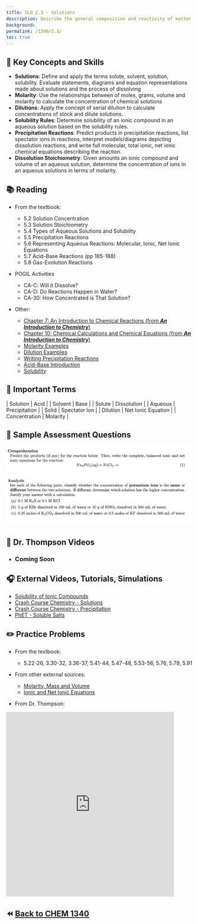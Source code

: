 ```yaml
---
title: SLO 2.3 - Solutions
description: Describe the general composition and reactivity of matter
background: 
permalink: /1340/2.3/
toc: true
---
```


## :key: Key Concepts and Skills
* **Solutions**: Define and apply the terms solute, solvent, solution, solubility. Evaluate statements, diagrams and equation representations made about solutions and the process of dissolving
* **Molarity**: Use the relationships between of moles, grams, volume and molarity to calculate the concentration of chemical solutions
* **Dilutions**: Apply the concept of serial dilution to calculate concentrations of stock and dilute solutions.
* **Solubility Rules**: Determine solubility of an ionic compound in an aqueous solution based on the solubility rules.
* **Precipitation Reactions**: Predict products in precipitation reactions, list spectator ions in reactions, interpret models/diagrams depicting dissolution reactions, and write full molecular, total ionic, net ionic chemical equations describing the reaction.
* **Dissolution Stoichiometry**: Given amounts an ionic compound and volume of an aqueous solution, determine the concentration of ions in an aqueous solutions in terms of molarity.

## :books: Reading

* From the textbook:
    * 5.2 Solution Concentration
    * 5.3 Solution Stoichiometry
    * 5.4 Types of Aqueous Solutions and Solubility
    * 5.5 Precipitation Reactions
    * 5.6 Representing Aqueous Reactions: Molecular, Ionic,  Net Ionic Equations
    * 5.7 Acid-Base Reactions (pp 185-188)
    * 5.8 Gas-Evolution Reactions


* POGIL Activities
    * CA-C: Will it Dissolve? 
    * CA-D: Do Reactions Happen in Water? 
    * CA-30: How Concentrated is That Solution? 

* Other:
    * [Chapter 7: An Introduction to Chemical Reactions (from ***An Introduction to Chemistry***)](http://preparatorychemistry.com/Bishop_Atoms_First.htm#Chapter%207)
    * [Chapter 10: Chemical Calculations and Chemical Equations (from ***An Introduction to Chemistry***)](https://www.chem1.com/acad/webtext/intro/int-5.html#SEC3)
    * [Molarity Examples](http://www.chemteam.info/Solutions/Molarity.html)
    * [Dilution Examples](http://www.chemteam.info/Solutions/Dilution-probs1-to-10.html)
    * [Writing Precipitation Reactions](http://preparatorychemistry.com/Bishop_Precipitation_Equations.htm)
    * [Acid-Base Introduction](http://www.visionlearning.com/en/library/Chemistry/1/Acids-and-Bases/58)
    * [Solubility](http://chemed.chem.purdue.edu/genchem/topicreview/bp/ch18/soluble.php)

## :paperclip: Important Terms

| Solution              | Acid    |
| Solvent        | Base             |
| Solute     | Dissolution           |
| Aqueous      | Precipitation               |
| Solid | Spectator Ion           |
| Dilution | Net Ionic Equation           |
| Concentration | Molarity           |


## :memo: Sample Assessment Questions
![Sample assessment questions for CHEM 1340 SLO 2.3](/assets/theme/images/1340_2_dot_3_Sample.png "1340 SLO 2.3")

## :movie_camera: Dr. Thompson Videos

*  ### Coming Soon



## :headphones: External Videos, Tutorials, Simulations

* [Solubility of Ionic Compounds](http://employees.oneonta.edu/viningwj/sims/solubility_of_ionic_compounds_s.html)
* [Crash Course Chemistry - Solutions](https://www.youtube.com/watch?v=AN4KifV12DA)
* [Crash Course Chemistry - Precipitation](https://www.youtube.com/watch?v=IIu16dy3ThI)
* [PhET - Soluble Salts](http://phet.colorado.edu/en/simulation/soluble-salts)

## :pencil2: Practice Problems
* From the textbook:
    * 5.22-26, 3.30-32, 3.36-37, 5.41-44, 5.47-48, 5.53-56, 5.76, 5.79, 5.91
* From other external sources: 
    * [Molarity, Mass and Volume](https://science.widener.edu/svb/tutorial/molarity2csn7.html)
    * [Ionic and Net Ionic Equations](http://ths.sps.lane.edu/chemweb/unit6/problems/ionicrxn/)

* From Dr. Thompson:
<iframe 
    width="90%"
    height="500"
    frameBorder="0"
    src="https://docs.google.com/document/d/e/2PACX-1vQlei0yqILrTdLv8ZxG5UlYAvgBNQQU7r0hKDJ_a10oJDZyGmK83NZejD-TNyisqqV7C3RQ8kS-jUuu/pub?embedded=true"></iframe>



## :rewind: [Back to CHEM 1340](../)